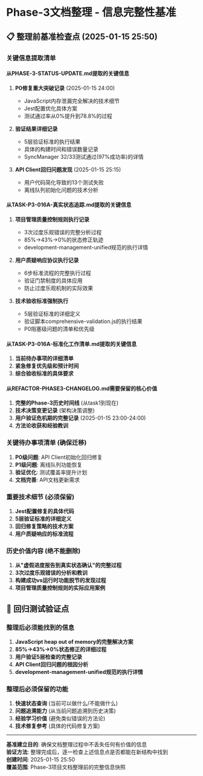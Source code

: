 # Phase-3文档整理 - 信息完整性基准

## 📋 **整理前基准检查点** (2025-01-15 25:50)

### **关键信息提取清单**

#### **从PHASE-3-STATUS-UPDATE.md提取的关键信息**
1. **P0修复重大突破记录** (2025-01-15 24:00)
   - JavaScript内存泄漏完全解决的技术细节
   - Jest配置优化具体方案
   - 测试通过率从0%提升到78.8%的过程

2. **验证结果详细记录**
   - 5层验证标准的执行结果
   - 具体的构建时间和错误数量记录
   - SyncManager 32/33测试通过(97%成功率)的详情

3. **API Client回归问题发现** (2025-01-15 25:15)
   - 用户代码简化导致的13个测试失败
   - 离线队列初始化问题的技术分析

#### **从TASK-P3-016A-真实状态追踪.md提取的关键信息**
1. **项目管理质量控制规则执行记录**
   - 3次过度乐观错误的完整分析过程
   - 85%→43%→0%的状态修正轨迹
   - development-management-unified规范的执行详情

2. **用户质疑响应协议执行记录**
   - 6步标准流程的完整执行过程
   - 验证门禁制度的具体应用
   - 防止过度乐观机制的实际效果

3. **技术验收标准强制执行**
   - 5层验证标准的详细定义
   - 验证脚本comprehensive-validation.js的执行结果
   - P0阻塞级问题的清单和优先级

#### **从TASK-P3-016A-标准化工作清单.md提取的关键信息**
1. **当前待办事项的详细清单**
2. **紧急修复优先级和预计时间**
3. **综合验收标准的具体要求**

#### **从REFACTOR-PHASE3-CHANGELOG.md需要保留的核心价值**
1. **完整的Phase-3历史时间线** (从task1到现在)
2. **技术决策变更记录** (架构决策调整)
3. **用户验证危机期的完整记录** (2025-01-15 23:00-24:00)
4. **方法论收获和经验教训**

### **关键待办事项清单** (确保迁移)
1. **P0级问题**: API Client初始化回归修复
2. **P1级问题**: 离线队列功能恢复
3. **验证优化**: 测试覆盖率提升计划
4. **文档完善**: API文档更新需求

### **重要技术细节** (必须保留)
1. **Jest配置修复的具体代码**
2. **5层验证标准的详细定义**
3. **回归修复策略的技术方案**
4. **用户质疑响应的标准流程**

### **历史价值内容** (绝不能删除)
1. **从"虚假进度报告到真实状态确认"的完整过程**
2. **3次过度乐观错误的分析和教训**
3. **构建成功vs运行时功能脱节的发现过程**
4. **项目管理质量控制规则的实际应用案例**

## 🎯 **回归测试验证点**

### **整理后必须能找到的信息**
1. **JavaScript heap out of memory的完整解决方案**
2. **85%→43%→0%状态修正的详细过程**  
3. **用户验证5层检查的完整记录**
4. **API Client回归问题的根因分析**
5. **development-management-unified规范的执行详情**

### **整理后必须保留的功能**
1. **快速状态查询** (当前可以做什么/不能做什么)
2. **问题追溯能力** (从当前问题追溯到历史决策)
3. **经验学习价值** (避免类似错误的方法论)
4. **技术修复参考** (具体的代码修复方案)

---

**基准建立目的**: 确保文档整理过程中不丢失任何有价值的信息  
**验证方法**: 整理完成后，逐一检查上述信息点是否都能在新结构中找到  
**创建时间**: 2025-01-15 25:50  
**覆盖范围**: Phase-3项目文档整理前的完整信息快照 